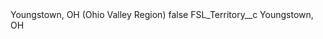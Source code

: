 <?xml version="1.0" encoding="UTF-8"?>
<CustomMetadata xmlns="http://soap.sforce.com/2006/04/metadata" xmlns:xsi="http://www.w3.org/2001/XMLSchema-instance" xmlns:xsd="http://www.w3.org/2001/XMLSchema">
    <label>Youngstown, OH (Ohio Valley Region)</label>
    <protected>false</protected>
    <values>
        <field>FSL_Territory__c</field>
        <value xsi:type="xsd:string">Youngstown, OH</value>
    </values>
</CustomMetadata>
